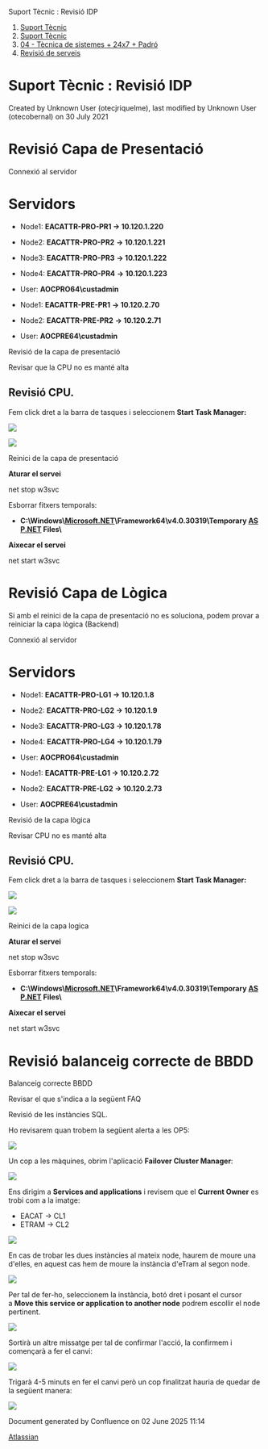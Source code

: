 Suport Tècnic : Revisió IDP  

1.  [Suport Tècnic](index.html)
2.  [Suport Tècnic](13893782.html)
3.  [04 - Tècnica de sistemes + 24x7 + Padró](26313202.html)
4.  [Revisió de serveis](36340340.html)

Suport Tècnic : Revisió IDP
===========================

Created by Unknown User (otecjriquelme), last modified by Unknown User (otecobernal) on 30 July 2021

Revisió Capa de Presentació
===========================

Connexió al servidor

Servidors 
==========

*   Node1: **EACATTR-PRO-PR1 → 10.120.1.220 [](https://pam.aoc.cat/SecretServer/app/#/secrets/524/general)** 
    
*   Node2: **EACATTR-PRO-PR2** **→ 10.120.1.221 [](https://pam.aoc.cat/SecretServer/app/#/secrets/523/general)** 
*   Node3: **EACATTR-PRO-PR3** **→ 10.120.1.222 [](https://pam.aoc.cat/SecretServer/app/#/secrets/522/general)** 
*   Node4: **EACATTR-PRO-PR4** **→ 10.120.1.223 [](https://pam.aoc.cat/SecretServer/app/#/secrets/521/general)** 
*   User: **AOCPRO64\\custadmin**

*   Node1: **EACATTR-PRE-PR1** **→ 10.120.2.70 [](https://pam.aoc.cat/SecretServer/app/#/secrets/538/general)** 
    
*   Node2: **EACATTR-PRE-PR2** **→ 10.120.2.71 [](https://pam.aoc.cat/SecretServer/app/#/secrets/539/general)** 
*   User: **AOCPRE64\\custadmin**

Revisió de la capa de presentació

Revisar que la CPU no es manté alta

Revisió CPU.
------------

  

Fem click dret a la barra de tasques i seleccionem **Start Task Manager:**

![](attachments/41520694/41520716.png)

![](attachments/41520694/41520717.png)

Reinici de la capa de presentació

  

**Aturar el servei**

net stop w3svc

  
  

Esborrar fitxers temporals:

*   **C:\\Windows\\[Microsoft.NET](http://microsoft.net/)\\Framework64\\v4.0.30319\\Temporary [ASP.NET](http://asp.net/) Files\\**

  

**Aixecar el servei**

net start w3svc

  

Revisió Capa de Lògica
======================

Si amb el reinici de la capa de presentació no es soluciona, podem provar a reiniciar la capa lògica (Backend)

Connexió al servidor

Servidors 
==========

*   Node1: **EACATTR-PRO-LG1 → 10.120.1.8 **[](https://pam.aoc.cat/SecretServer/app/#/secrets/525/general)**** 
    
*   Node2: **EACATTR-PRO-LG2 → 10.120.1.9 **[](https://pam.aoc.cat/SecretServer/app/#/secrets/526/general)**** 
*   Node3: **EACATTR-PRO-LG3 → 10.120.1.78 **[](https://pam.aoc.cat/SecretServer/app/#/secrets/527/general)**** 
*   Node4: **EACATTR-PRO-LG4 → 10.120.1.79 **[](https://pam.aoc.cat/SecretServer/app/#/secrets/528/general)**** 
*   User: **AOCPRO64\\custadmin**

*   Node1: **EACATTR-PRE-LG1 → 10.120.2.72 **[](https://pam.aoc.cat/SecretServer/app/#/secrets/534/general)**** 
    
*   Node2: **EACATTR-PRE-LG2 → 10.120.2.73 **[](https://pam.aoc.cat/SecretServer/app/#/secrets/535/general)**** 
*   User: **AOCPRE64\\custadmin**

Revisió de la capa lògica

Revisar CPU no es manté alta

Revisió CPU.
------------

  

Fem click dret a la barra de tasques i seleccionem **Start Task Manager:**

![](attachments/41520689/41520713.png)

![](attachments/41520689/41520714.png)

Reinici de la capa logica

  

**Aturar el servei**

net stop w3svc

  

Esborrar fitxers temporals:

*   **C:\\Windows\\[Microsoft.NET](http://microsoft.net/)\\Framework64\\v4.0.30319\\Temporary [ASP.NET](http://asp.net/) Files\\**

  

**Aixecar el servei**

net start w3svc

  

Revisió balanceig correcte de BBDD
==================================

Balanceig correcte BBDD

Revisar el que s'indica a la següent FAQ

Revisió de les instàncies SQL.

Ho revisarem quan trobem la següent alerta a les OP5:

![](attachments/41521869/41521878.png)

  

Un cop a les màquines, obrim l'aplicació **Failover Cluster Manager**:

**![](attachments/41521869/41521879.png)[](https://intranet.aoc.cat/pages/resumedraft.action?draftId=41521874&draftShareId=ccea0dcf-7bc1-43d8-b739-1215bbffd0b4&)**

  

Ens dirigim a **Services and applications** i revisem que el **Current Owner** es trobi com a la imatge:

*   EACAT → CL1
*   ETRAM → CL2

![](attachments/41521869/41521881.png)

  

En cas de trobar les dues instàncies al mateix node, haurem de moure una d'elles, en aquest cas hem de moure la instància d'eTram al segon node.

**![](attachments/41521869/41521882.png)**

  

Per tal de fer-ho, seleccionem la instància, botó dret i posant el cursor a **Move this service or application to another node** podrem escollir el node pertinent.

**![](attachments/41521869/41521883.png)**

  

Sortirà un altre missatge per tal de confirmar l'acció, la confirmem i començarà a fer el canvi:

**![](attachments/41521869/41521884.png)**

  

Trigarà 4-5 minuts en fer el canvi però un cop finalitzat hauria de quedar de la següent manera:

**![](attachments/41521869/41521885.png)**

  

  

  

  

  

  

  

  

Document generated by Confluence on 02 June 2025 11:14

[Atlassian](http://www.atlassian.com/)